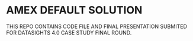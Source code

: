 # AMEX DEFAULT SOLUTION

THIS REPO CONTAINS CODE FILE AND FINAL PRESENTATION SUBMITED FOR DATASIGHTS 4.0 CASE STUDY FINAL ROUND.
